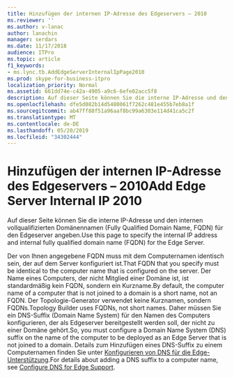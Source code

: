 ```yaml
---
title: Hinzufügen der internen IP-Adresse des Edgeservers – 2010
ms.reviewer: ''
ms.author: v-lanac
author: lanachin
manager: serdars
ms.date: 11/17/2018
audience: ITPro
ms.topic: article
f1_keywords:
- ms.lync.tb.AddEdgeServerInternalIpPage2010
ms.prod: skype-for-business-itpro
localization_priority: Normal
ms.assetid: 661dd74e-c42a-4905-a9c6-6efe02acc5f8
description: Auf dieser Seite können Sie die interne IP-Adresse und den internen vollqualifizierten Domänennamen (Fully Qualified Domain Name, FQDN) für den Edgeserver angeben.
ms.openlocfilehash: dfe5d082b14d5480061f7262c481e455b7eb8a1f
ms.sourcegitcommit: ab47ff88f51a96aaf8bc99a6303e114d41ca5c2f
ms.translationtype: MT
ms.contentlocale: de-DE
ms.lasthandoff: 05/20/2019
ms.locfileid: "34302444"
---
```

# <a name="add-edge-server-internal-ip-2010"></a><span data-ttu-id="b7602-103">Hinzufügen der internen IP-Adresse des Edgeservers – 2010</span><span class="sxs-lookup"><span data-stu-id="b7602-103">Add Edge Server Internal IP 2010</span></span>

<span data-ttu-id="b7602-104">Auf dieser Seite können Sie die interne IP-Adresse und den internen vollqualifizierten Domänennamen (Fully Qualified Domain Name, FQDN) für den Edgeserver angeben.</span><span class="sxs-lookup"><span data-stu-id="b7602-104">Use this page to specify the internal IP address and internal fully qualified domain name (FQDN) for the Edge Server.</span></span>

<span data-ttu-id="b7602-105">Der von Ihnen angegebene FQDN muss mit dem Computernamen identisch sein, der auf dem Server konfiguriert ist.</span><span class="sxs-lookup"><span data-stu-id="b7602-105">That FQDN that you specify must be identical to the computer name that is configured on the server.</span></span> <span data-ttu-id="b7602-106">Der Name eines Computers, der nicht Mitglied einer Domäne ist, ist standardmäßig kein FQDN, sondern ein Kurzname.</span><span class="sxs-lookup"><span data-stu-id="b7602-106">By default, the computer name of a computer that is not joined to a domain is a short name, not an FQDN.</span></span> <span data-ttu-id="b7602-107">Der Topologie-Generator verwendet keine Kurznamen, sondern FQDNs.</span><span class="sxs-lookup"><span data-stu-id="b7602-107">Topology Builder uses FQDNs, not short names.</span></span> <span data-ttu-id="b7602-108">Daher müssen Sie ein DNS-Suffix (Domain Name System) für den Namen des Computers konfigurieren, der als Edgeserver bereitgestellt werden soll, der nicht zu einer Domäne gehört.</span><span class="sxs-lookup"><span data-stu-id="b7602-108">So, you must configure a Domain Name System (DNS) suffix on the name of the computer to be deployed as an Edge Server that is not joined to a domain.</span></span> <span data-ttu-id="b7602-109">Details zum Hinzufügen eines DNS-Suffix zu einem Computernamen finden Sie unter [Konfigurieren von DNS für die Edge-Unterstützung](https://technet.microsoft.com/library/955493e6-aa29-424d-bb81-1ef87b3b15e3.aspx).</span><span class="sxs-lookup"><span data-stu-id="b7602-109">For details about adding a DNS suffix to a computer name, see [Configure DNS for Edge Support](https://technet.microsoft.com/library/955493e6-aa29-424d-bb81-1ef87b3b15e3.aspx).</span></span>


